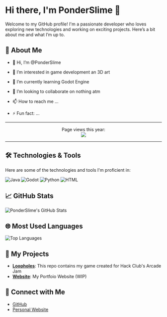 # Hi there, I'm PonderSlime 👋

Welcome to my GitHub profile! I'm a passionate developer who loves exploring new technologies and working on exciting projects. Here’s a bit about me and what I’m up to.

## 🚀 About Me

- 👋 Hi, I’m @PonderSlime

- 👀 I’m interested in game development an 3D art

- 🌱 I’m currently learning Godot Engine

- 💞️ I’m looking to collaborate on nothing atm

- 📫 How to reach me ...

- ⚡ Fun fact: ...

---

<p align="center"> 
  Page views this year: <br>
  <img src="https://profile-counter.glitch.me/ponderslime-2024/count.svg" />
</p>

---
## 🛠️ Technologies & Tools

Here are some of the technologies and tools I'm proficient in:

<p align="left">
  <img src="https://img.shields.io/badge/Java-007396?style=flat&logo=java&logoColor=white" alt="Java" />
  <img src="https://img.shields.io/badge/Godot-007396?style=flat&logo=godot&logoColor=white&color=teal" alt="Godot" />
  <img src="https://img.shields.io/badge/Python-3776AB?style=flat&logo=python&logoColor=white" alt="Python" />
  <img src="https://img.shields.io/badge/HTML-F8DF1C?style=flat&logo=html&logoColor=black" alt="HTML" />
</p>

## 📈 GitHub Stats

![PonderSlime's GitHub Stats](https://github-readme-stats.vercel.app/api?username=ponderslime&show_icons=true&hide_title=true&count_private=true&hide=prs&theme=default)

## 🌐 Most Used Languages

![Top Languages](https://github-readme-stats.vercel.app/api/top-langs/?username=ponderslime&layout=compact&theme=default)

## 📂 My Projects

- **[Loopholes](http://github.com/ponderslime/loopholes)**: This repo contains my game created for Hack Club's Arcade Jam
- **[Website](http://github.com/ponderslime/ponderslime.github.io)**: My Portfoio Website (WIP)

## 🤝 Connect with Me

- [GitHub](https://github.com/ponderslime)
- [Personal Website](https://ponderslime.github.io)
